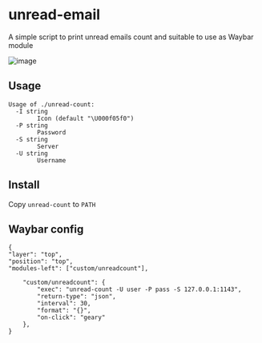 # unread-email
A simple script to print unread emails count and suitable to use as Waybar module

![image](https://user-images.githubusercontent.com/10193999/161427391-244b302a-5bea-4ed5-88c6-42eace75f568.png)

## Usage
```
Usage of ./unread-count:
  -I string
    	Icon (default "\U000f05f0")
  -P string
    	Password
  -S string
    	Server
  -U string
    	Username
```

## Install

Copy `unread-count` to `PATH`

## Waybar config
```
{
"layer": "top",
"position": "top", 
"modules-left": ["custom/unreadcount"],

    "custom/unreadcount": {
        "exec": "unread-count -U user -P pass -S 127.0.0.1:1143",
        "return-type": "json",
        "interval": 30,
        "format": "{}",
        "on-click": "geary"
    },
}
```

